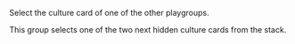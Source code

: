 Select the culture card of one of the other playgroups.

This group selects one of the two next hidden culture cards from the stack.

